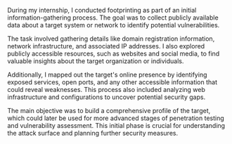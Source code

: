 During my internship, I conducted footprinting as part of an initial information-gathering process. The goal was to collect publicly available data about a target system or network to identify potential vulnerabilities.

The task involved gathering details like domain registration information, network infrastructure, and associated IP addresses. I also explored publicly accessible resources, such as websites and social media, to find valuable insights about the target organization or individuals.

Additionally, I mapped out the target's online presence by identifying exposed services, open ports, and any other accessible information that could reveal weaknesses. This process also included analyzing web infrastructure and configurations to uncover potential security gaps.

The main objective was to build a comprehensive profile of the target, which could later be used for more advanced stages of penetration testing and vulnerability assessment. This initial phase is crucial for understanding the attack surface and planning further security measures.
